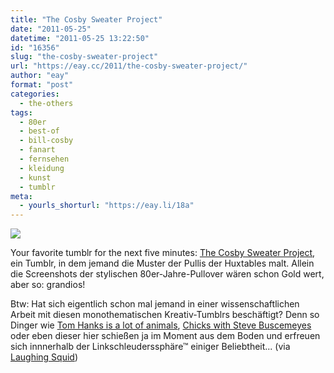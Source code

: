 ```yaml
---
title: "The Cosby Sweater Project"
date: "2011-05-25"
datetime: "2011-05-25 13:22:50"
id: "16356"
slug: "the-cosby-sweater-project"
url: "https://eay.cc/2011/the-cosby-sweater-project/"
author: "eay"
format: "post"
categories:
  - the-others
tags:
  - 80er
  - best-of
  - bill-cosby
  - fanart
  - fernsehen
  - kleidung
  - kunst
  - tumblr
meta:
  - yourls_shorturl: "https://eay.li/18a"
---
```


![](https://eay.cc/uploads/2011/cosbysweaters.jpg)

Your favorite tumblr for the next five minutes: [The Cosby Sweater Project](http://thecosbysweaterproject.tumblr.com/), ein Tumblr, in dem jemand die Muster der Pullis der Huxtables malt. Allein die Screenshots der stylischen 80er-Jahre-Pullover wären schon Gold wert, aber so: grandios!

Btw: Hat sich eigentlich schon mal jemand in einer wissenschaftlichen Arbeit mit diesen monothematischen Kreativ-Tumblrs beschäftigt? Denn so Dinger wie [Tom Hanks is a lot of animals](http://tomhanksimals.tumblr.com/), [Chicks with Steve Buscemeyes](http://chickswithstevebuscemeyes.tumblr.com/) oder eben dieser hier schießen ja im Moment aus dem Boden und erfreuen sich innnerhalb der Linkschleuderssphäre™ einiger Beliebtheit... (via [Laughing Squid](http://laughingsquid.com/the-cosby-sweater-project/))

